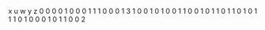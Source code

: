 x u w y z
0 0 0 0 1
0 0 0 1 1
1 0 0 0 1  3
1 0 0 1 0
1 0 0 1 1
0 0 1 0 1
1 0 1 1 0
1 0 1 1 1
0 1 0 0 0  1
0 1 1 0 0  2
